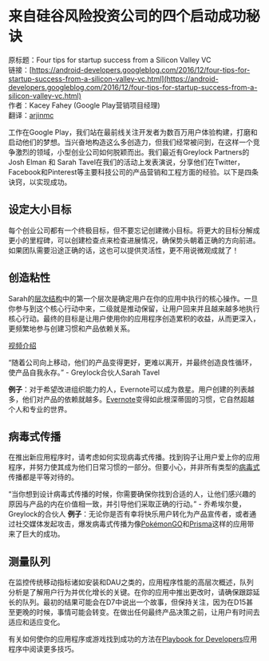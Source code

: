 # 来自硅谷风险投资公司的四个启动成功秘诀

原标题：Four tips for startup success from a Silicon Valley VC  
链接：[https://android-developers.googleblog.com/2016/12/four-tips-for-startup-success-from-a-silicon-valley-vc.html](https://android-developers.googleblog.com/2016/12/four-tips-for-startup-success-from-a-silicon-valley-vc.html)  
作者：Kacey Fahey (Google Play营销项目经理)  
翻译：[arjinmc](https://github.com/arjinmc)  

工作在Google Play，我们站在最前线关注开发者为数百万用户体验构建，打磨和启动他们的梦想。当兴奋地构造这么多创造力，但我们经常被问到，在这样一个竞争激烈的领域，小型创业公司如何脱颖而出。我们最近有Greylock Partners的Josh Elman 和 Sarah Tavel在我们的活动上发表演说，分享他们在Twitter，Facebook和Pinterest等主要科技公司的产品营销和工程方面的经验。以下是四条诀窍，以实现成功。

## 设定大小目标

每个创业公司都有一个终极目标，但不要忘记创建微小目标。将更大的目标分解成更小的里程碑，可以创建检查点来检查进展情况，确保势头朝着正确的方向前进。如果团队需要沿途正确的话，这也可以提供灵活性，更不用说微观成就了！

## 创造粘性

Sarah的[层次结构](https://news.greylock.com/the-hierarchy-of-engagement-5803bf4e6cfa#.6qcriml7z)中的第一个层次是确定用户在你的应用中执行的核心操作。一旦你参与到这个核心行动中来，二级就是推动保留，让用户回来并且越来越多地执行核心行动。最终的目标是让用户使用你的应用程序创造累积的收益，从而更深入，更频繁地参与创建习惯和产品依赖关系。

[视频介绍](https://youtu.be/p40Dl2j7tKU?list=PLWz5rJ2EKKc-XoJTVgYBviYbgxgSJqBws)  

“随着公司向上移动，他们的产品变得更好，更难以离开，并最终创造良性循环，使产品自我永存。” - Greylock合伙人Sarah Tavel

<strong>例子</strong>：对于希望改进组织能力的人，Evernote可以成为救星。用户创建的列表越多，他们对产品的依赖就越多。[Evernote](https://play.google.com/store/apps/details?id=com.evernote)变得如此根深蒂固的习惯，它自然超越个人和专业的世界。

## 病毒式传播

在推出新应用程序时，请考虑如何实现病毒式传播。找到钩子让用户爱上你的应用程序，并努力使其成为他们日常习惯的一部分。但要小心，并非所有类型的[病毒式](https://news.greylock.com/the-five-types-of-virality-8ba42051928d#.ewq5fh650)传播都是平等对待的。

“当你想到设计病毒式传播的时候，你需要确保你找到合适的人，让他们感兴趣的原因与产品的内在价值相一致，并引导他们采取正确的行动。” - 乔希埃尔曼，Greylock的合伙人 <strong>例子</strong>：无论你是否有幸将快乐用户转化为产品宣传者，或者通过社交媒体发起攻击，爆发病毒式传播为像[PokémonGO](https://play.google.com/store/apps/details?id=com.nianticlabs.pokemongo)和[Prisma](https://play.google.com/store/apps/details?id=com.neuralprisma)这样的应用带来了巨大的成功。

## 测量队列

在监控传统移动指标诸如安装和DAU之类的，应用程序性能的高层次概述，队列分析是了解用户行为并优化增长的关键。在你的应用中推出更改时，请确保跟踪延长的队列。最初的结果可能会在D7中说出一个故事，但保持关注，因为在D15甚至更晚的时候，事情可能会转变。在做出任何最终产品决策之前，让用户有时间去适应和适应变化。

有关如何使你的应用程序或游戏找到成功的方法在[Playbook for Developers](https://g.co/play/playbookapp)应用程序中阅读更多技巧。
